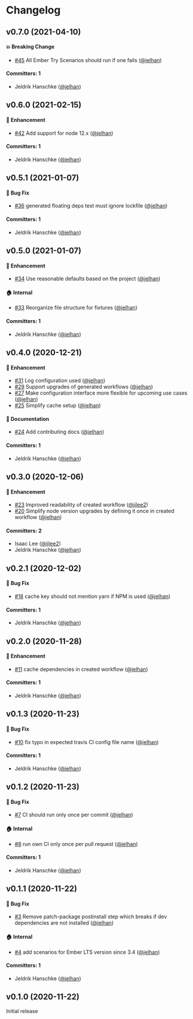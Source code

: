 # Changelog

## v0.7.0 (2021-04-10)

#### :boom: Breaking Change
* [#45](https://github.com/jelhan/create-github-actions-setup-for-ember-addon/pull/45) All Ember Try Scenarios should run if one fails ([@jelhan](https://github.com/jelhan))

#### Committers: 1
- Jeldrik Hanschke ([@jelhan](https://github.com/jelhan))

## v0.6.0 (2021-02-15)

#### :rocket: Enhancement
* [#42](https://github.com/jelhan/create-github-actions-setup-for-ember-addon/pull/42) Add support for node 12.x ([@jelhan](https://github.com/jelhan))

#### Committers: 1
- Jeldrik Hanschke ([@jelhan](https://github.com/jelhan))

## v0.5.1 (2021-01-07)

#### :bug: Bug Fix
* [#36](https://github.com/jelhan/create-github-actions-setup-for-ember-addon/pull/36) generated floating deps test must ignore lockfile ([@jelhan](https://github.com/jelhan))

#### Committers: 1
- Jeldrik Hanschke ([@jelhan](https://github.com/jelhan))

## v0.5.0 (2021-01-07)

#### :rocket: Enhancement
* [#34](https://github.com/jelhan/create-github-actions-setup-for-ember-addon/pull/34) Use reasonable defaults based on the project ([@jelhan](https://github.com/jelhan))

#### :house: Internal
* [#33](https://github.com/jelhan/create-github-actions-setup-for-ember-addon/pull/33) Reorganize file structure for fixtures ([@jelhan](https://github.com/jelhan))

#### Committers: 1
- Jeldrik Hanschke ([@jelhan](https://github.com/jelhan))

## v0.4.0 (2020-12-21)

#### :rocket: Enhancement
* [#31](https://github.com/jelhan/create-github-actions-setup-for-ember-addon/pull/31) Log configuration used ([@jelhan](https://github.com/jelhan))
* [#29](https://github.com/jelhan/create-github-actions-setup-for-ember-addon/pull/29) Support upgrades of generated workflows ([@jelhan](https://github.com/jelhan))
* [#27](https://github.com/jelhan/create-github-actions-setup-for-ember-addon/pull/27) Make configuration interface more flexible for upcoming use cases ([@jelhan](https://github.com/jelhan))
* [#25](https://github.com/jelhan/create-github-actions-setup-for-ember-addon/pull/25) Simplify cache setup ([@jelhan](https://github.com/jelhan))

#### :memo: Documentation
* [#24](https://github.com/jelhan/create-github-actions-setup-for-ember-addon/pull/24) Add contributing docs ([@jelhan](https://github.com/jelhan))

#### Committers: 1
- Jeldrik Hanschke ([@jelhan](https://github.com/jelhan))


## v0.3.0 (2020-12-06)

#### :rocket: Enhancement
* [#23](https://github.com/jelhan/create-github-actions-setup-for-ember-addon/pull/23) Improved readability of created workflow ([@ijlee2](https://github.com/ijlee2))
* [#20](https://github.com/jelhan/create-github-actions-setup-for-ember-addon/pull/20) Simplify node version upgrades by defining it once in created workflow ([@jelhan](https://github.com/jelhan))

#### Committers: 2
- Isaac Lee ([@ijlee2](https://github.com/ijlee2))
- Jeldrik Hanschke ([@jelhan](https://github.com/jelhan))

## v0.2.1 (2020-12-02)

#### :bug: Bug Fix
* [#18](https://github.com/jelhan/create-github-actions-setup-for-ember-addon/pull/18) cache key should not mention yarn if NPM is used ([@jelhan](https://github.com/jelhan))

#### Committers: 1
- Jeldrik Hanschke ([@jelhan](https://github.com/jelhan))

## v0.2.0 (2020-11-28)

#### :rocket: Enhancement
* [#11](https://github.com/jelhan/create-github-actions-setup-for-ember-addon/pull/11) cache dependencies in created workflow ([@jelhan](https://github.com/jelhan))

#### Committers: 1
- Jeldrik Hanschke ([@jelhan](https://github.com/jelhan))

## v0.1.3 (2020-11-23)

#### :bug: Bug Fix
* [#10](https://github.com/jelhan/create-github-actions-setup-for-ember-addon/pull/10) fix typo in expected travis CI config file name ([@jelhan](https://github.com/jelhan))

#### Committers: 1
- Jeldrik Hanschke ([@jelhan](https://github.com/jelhan))

## v0.1.2 (2020-11-23)

#### :bug: Bug Fix
* [#7](https://github.com/jelhan/create-github-actions-setup-for-ember-addon/pull/7) CI should run only once per commit ([@jelhan](https://github.com/jelhan))

#### :house: Internal
* [#8](https://github.com/jelhan/create-github-actions-setup-for-ember-addon/pull/8) run own CI only once per pull request ([@jelhan](https://github.com/jelhan))

#### Committers: 1
- Jeldrik Hanschke ([@jelhan](https://github.com/jelhan))

## v0.1.1 (2020-11-22)

#### :bug: Bug Fix
* [#3](https://github.com/jelhan/create-github-actions-setup-for-ember-addon/pull/3) Remove patch-package postinstall step which breaks if dev dependencies are not installed ([@jelhan](https://github.com/jelhan))

#### :house: Internal
* [#4](https://github.com/jelhan/create-github-actions-setup-for-ember-addon/pull/4) add scenarios for Ember LTS version since 3.4 ([@jelhan](https://github.com/jelhan))

#### Committers: 1
- Jeldrik Hanschke ([@jelhan](https://github.com/jelhan))

## v0.1.0 (2020-11-22)

Initial release
